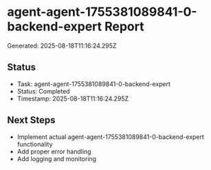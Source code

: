 # agent-agent-1755381089841-0-backend-expert Report

Generated: 2025-08-18T11:16:24.295Z

## Status
- Task: agent-agent-1755381089841-0-backend-expert
- Status: Completed
- Timestamp: 2025-08-18T11:16:24.295Z

## Next Steps
- Implement actual agent-agent-1755381089841-0-backend-expert functionality
- Add proper error handling
- Add logging and monitoring
